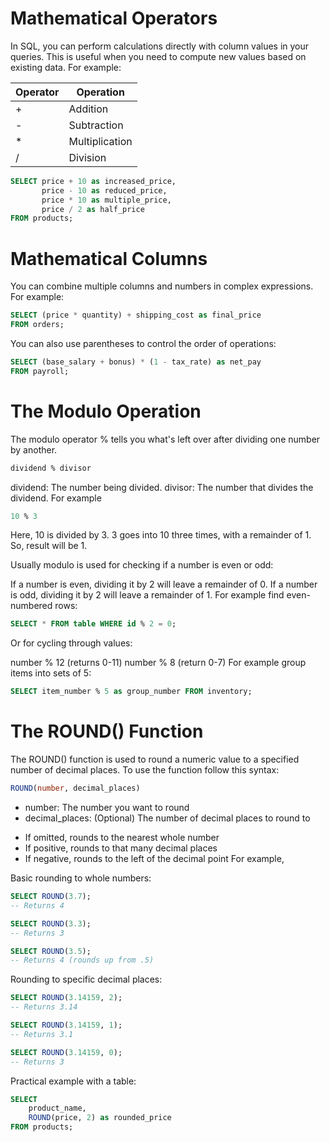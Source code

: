 # Mathematical Operators


In SQL, you can perform calculations directly with column values in your queries. This is useful when you need to compute new values based on existing data. For example:

| Operator | Operation     |
|----------|---------------|
| +        | Addition      |
| -        | Subtraction   |
| *        | Multiplication|
| /        | Division      |
```sql
SELECT price + 10 as increased_price,
       price - 10 as reduced_price,
       price * 10 as multiple_price,
       price / 2 as half_price
FROM products;
```

# Mathematical Columns


You can combine multiple columns and numbers in complex expressions. For example:
```sql
SELECT (price * quantity) + shipping_cost as final_price
FROM orders;
```
You can also use parentheses to control the order of operations:
```sql
SELECT (base_salary + bonus) * (1 - tax_rate) as net_pay
FROM payroll;
```

# The Modulo Operation


The modulo operator % tells you what's left over after dividing one number by another.
```sql
dividend % divisor
```
dividend: The number being divided.
divisor: The number that divides the dividend.
For example
```sql
10 % 3
```
Here, 10 is divided by 3. 3 goes into 10 three times, with a remainder of 1. So, result will be 1.

Usually modulo is used for checking if a number is even or odd:

If a number is even, dividing it by 2 will leave a remainder of 0.
If a number is odd, dividing it by 2 will leave a remainder of 1.
For example find even-numbered rows:
```sql
SELECT * FROM table WHERE id % 2 = 0;
```
Or for cycling through values:

number % 12 (returns 0-11)
number % 8 (return 0-7)
For example group items into sets of 5:
```sql
SELECT item_number % 5 as group_number FROM inventory;
```

# The ROUND() Function


The ROUND() function is used to round a numeric value to a specified number of decimal places. To use the function follow this syntax:
```sql
ROUND(number, decimal_places)
```
* number: The number you want to round
* decimal_places: (Optional) The number of decimal places to round to
- If omitted, rounds to the nearest whole number
- If positive, rounds to that many decimal places
- If negative, rounds to the left of the decimal point
For example, 

Basic rounding to whole numbers:
```sql
SELECT ROUND(3.7);
-- Returns 4

SELECT ROUND(3.3);
-- Returns 3

SELECT ROUND(3.5);  
-- Returns 4 (rounds up from .5)
```
Rounding to specific decimal places:
```sql
SELECT ROUND(3.14159, 2);
-- Returns 3.14

SELECT ROUND(3.14159, 1);
-- Returns 3.1

SELECT ROUND(3.14159, 0);
-- Returns 3
```
Practical example with a table:
```sql
SELECT 
    product_name,
    ROUND(price, 2) as rounded_price
FROM products;
```
